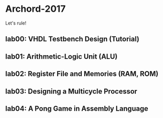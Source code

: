 # Archord-2017
Let's rule!

## lab00: VHDL Testbench Design (Tutorial)

## lab01: Arithmetic-Logic Unit (ALU)

## lab02: Register File and Memories (RAM, ROM)

## lab03: Designing a Multicycle Processor

## lab04: A Pong Game in Assembly Language
